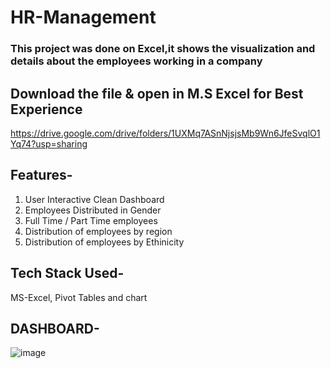 # HR-Management
### This project was done on Excel,it shows the visualization and details about the employees working in a company
## Download the file & open in M.S Excel for Best Experience
https://drive.google.com/drive/folders/1UXMq7ASnNjsjsMb9Wn6JfeSvqlO1Yq74?usp=sharing
## Features-
1. User Interactive Clean Dashboard
2. Employees Distributed in Gender
3. Full Time / Part Time employees
4. Distribution of employees by region
5. Distribution of employees by Ethinicity
## Tech Stack Used-
MS-Excel, Pivot Tables and chart
## DASHBOARD-
![image](https://user-images.githubusercontent.com/111194246/186515401-e116e43f-1cbd-4bdc-98c8-783324b3e580.png)
